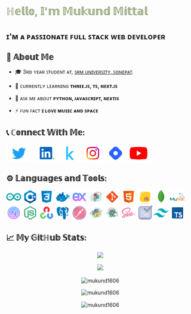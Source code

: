 <style>
  h1 {
  color: red;
  animation: myanimation 2s infinite;
  border: 0;
  margin-bottom: 0;
  padding-bottom: 5px;
}

  @keyframes myanimation {
    0% {
      color: #ee6055;
    }
    25% {
      color: #60d394;
    }
    50% {
      color: #aaf683;
    }
    75% {
      color: #ffd97d;
    }
    100% {
      color: #ff9b85;
    }
  }

  #top-container{
    display: flex;
    justify-content: space-between;
    align-items: center;
  }
</style>
<div id="top-container">
  <h1>ℍ𝕖𝕝𝕝𝕠, 𝕀'𝕞 𝕄𝕦𝕜𝕦𝕟𝕕 𝕄𝕚𝕥𝕥𝕒𝕝</h1>
  <span>
    <!-- <p align="center"> <img src="https://profile-counter.glitch.me/mukund/count.svg" alt="profile counter">
    </p> -->
  <span>
</div>

## ɪ'ᴍ ᴀ ᴘᴀꜱꜱɪᴏɴᴀᴛᴇ ꜰᴜʟʟ ꜱᴛᴀᴄᴋ ᴡᴇʙ ᴅᴇᴠᴇʟᴏᴘᴇʀ

## 📖 𝔸𝕓𝕠𝕦𝕥 𝕄𝕖

- 🎓 3ʀᴅ ʏᴇᴀʀ ꜱᴛᴜᴅᴇɴᴛ ᴀᴛ, [ꜱʀᴍ ᴜɴɪᴠᴇʀꜱɪᴛʏ, ꜱᴏɴᴇᴘᴀᴛ](https://srmuniversity.ac.in/).

- 🌱 ᴄᴜʀʀᴇɴᴛʟʏ ʟᴇᴀʀɴɪɴɢ **ᴛʜʀᴇᴇ.ᴊꜱ, ᴛꜱ, ɴᴇxᴛ.ᴊꜱ**

- 💬 ᴀꜱᴋ ᴍᴇ ᴀʙᴏᴜᴛ **ᴘʏᴛʜᴏɴ, ᴊᴀᴠᴀꜱᴄʀɪᴘᴛ, ɴᴇxᴛᴊꜱ**

- ⚡ ꜰᴜɴ ꜰᴀᴄᴛ **ɪ ʟᴏᴠᴇ ᴍᴜꜱɪᴄ ᴀɴᴅ ꜱᴘᴀᴄᴇ**

<!-- - 🔭 ᴄᴜʀʀᴇɴᴛʟʏ ᴡᴏʀᴋɪɴɢ ᴏɴ [ʟᴇᴀʀɴɪɴɢ ᴛʜʀᴇᴇ.ᴊꜱ](https://github.com/mukund1606/learning-three-js) -->

## 📞 ℂ𝕠𝕟𝕟𝕖𝕔𝕥 𝕎𝕚𝕥𝕙 𝕄𝕖:

<p align="left">
<!-- Twitter -->
  <a href="https://twitter.com/mukund166" target="blank"><img align="center" src="./icons/twitter.svg" alt="mukund1606" height="45" /></a>
<!-- LinkedIn -->
  <a href="https://linkedin.com/in/mukund1606" target="blank"><img align="center" src="./icons/linkedin.svg" alt="mukund1606" height="50" /></a>
<!-- Kaggle -->
  <a href="https://kaggle.com/mukundmittal" target="blank"><img align="center" src="./icons/kaggle.svg" alt="mukundmittal" height="40" /></a>
<!-- Instagram -->
  <a href="https://instagram.com/mukund1606" target="blank"><img align="center" src="./icons/ig.svg" alt="mukund1606" height="50" /></a>
<!-- HashNode -->
  <a href="https://hashnode.com/@mukund1606" target="blank"><img align="center" src="./icons/hashnode.svg" alt="@mukund1606" height="40" /></a>
<!-- Youtube -->
  <a href="https://www.youtube.com/@mukund1606" target="blank"><img align="center" src="./icons/yt.svg" alt="@mukund1606" height="50" /></a>
</p>

## ⚙️ 𝕃𝕒𝕟𝕘𝕦𝕒𝕘𝕖𝕤 𝕒𝕟𝕕 𝕋𝕠𝕠𝕝𝕤:

<p align="left">
<!-- Arduino -->
<a href="https://www.arduino.cc/" target="_blank" rel="noreferrer"> <img src="./icons/arduino.svg" alt="arduino" height="40"/></a>
<!-- C++ -->
<a href="https://www.w3schools.com/cpp/" target="_blank" rel="noreferrer"> <img src="./icons/cpp.svg" alt="cplusplus" height="40"/></a> 
<!-- CSS -->
<a href="https://www.w3schools.com/css/" target="_blank" rel="noreferrer"> <img src="./icons/css.svg" alt="css3" height="40"/></a>
<!-- Docker -->
<a href="https://www.docker.com/" target="_blank" rel="noreferrer"> <img src="./icons/docker.svg" alt="docker" height="40"/></a>
<!-- Express -->
<a href="https://expressjs.com" target="_blank" rel="noreferrer"> <img src="./icons/express.svg" alt="express" height="40"/></a>
<!-- Figma -->
<a href="https://www.figma.com/" target="_blank" rel="noreferrer"> <img src="./icons/figma.svg" alt="figma" height="40"/></a>
<!-- Git -->
<a href="https://git-scm.com/" target="_blank" rel="noreferrer"> <img src="./icons/git.svg" alt="git" height="40"/></a>
<!-- HTML5 -->
<a href="https://www.w3.org/html/" target="_blank" rel="noreferrer"> <img src="./icons/html.svg" alt="html5" height="40"/></a>
<!-- JS -->
<a href="https://developer.mozilla.org/en-US/docs/Web/JavaScript" target="_blank" rel="noreferrer"> <img src="./icons/js.svg" alt="javascript" width="40" height="40"/></a>
<!-- MongoDB -->
<a href="https://www.mongodb.com/" target="_blank" rel="noreferrer"> <img src="./icons/mongodb.svg" alt="mongodb" height="40"/></a>
<!-- MySQL -->
<a href="https://www.mysql.com/" target="_blank" rel="noreferrer"> <img src="./icons/mysql.svg" alt="mysql" height="40"/></a>
<!-- NextJS -->
<a href="https://nextjs.org/" target="_blank" rel="noreferrer"> <img src="./icons/nextjs.svg" alt="nextjs" height="40"/></a>
<!-- NodeJS -->
<a href="https://nodejs.org" target="_blank" rel="noreferrer"> <img src="./icons/nodejs.svg" alt="nodejs" height="40"/></a>
<!-- OpenCV -->
<a href="https://opencv.org/" target="_blank" rel="noreferrer"> <img src="./icons/opencv.svg" alt="opencv" height="40"/></a>
<!-- Postgress SQL -->
<a href="https://www.postgresql.org" target="_blank" rel="noreferrer"> <img src="./icons/postgres.svg" alt="postgresql" height="40"/></a>
<!-- Postman -->
<a href="https://postman.com" target="_blank" rel="noreferrer"> <img src="./icons/postman.svg" alt="postman" height="40"/></a>
<!-- Python -->
<a href="https://www.python.org" target="_blank" rel="noreferrer"> <img src="./icons/python.svg" alt="python" height="40"/></a>
<!-- React -->
<a href="https://reactjs.org/" target="_blank" rel="noreferrer"> <img src="./icons/react.svg" alt="react" height="40"/></a>
<!-- SASS -->
<a href="https://sass-lang.com" target="_blank" rel="noreferrer"> <img src="./icons/sass.svg" alt="sass" height="40"/></a>
<!-- Selenium -->
<a href="https://www.selenium.dev" target="_blank" rel="noreferrer"> <img src="./icons/selenium.svg" alt="selenium" height="40"/></a>
<!-- Tailwind -->
<a href="https://tailwindcss.com/" target="_blank" rel="noreferrer"> <img src="./icons/tailwind.svg" alt="tailwind" height="40"/></a>
<!-- TypeScript -->
<a href="https://www.typescriptlang.org/" target="_blank" rel="noreferrer"> <img src="./icons/ts.svg" alt="typescript" height="40"/></a>
</p>

## 📈 𝕄𝕪 𝔾𝕚𝕥ℍ𝕦𝕓 𝕊𝕥𝕒𝕥𝕤:

<div align="center">
<!-- Profile Stats -->
  <p align="center">
    <picture>
      <source
        srcset="https://github-readme-stats.vercel.app/api?username=mukund1606&show_icons=true&theme=dark"
        media="(prefers-color-scheme: dark)"
      />
      <source
        srcset="https://github-readme-stats.vercel.app/api?username=mukund1606&show_icons=true"
        media="(prefers-color-scheme: light), (prefers-color-scheme: no-preference)"
      />
      <img src="https://github-readme-stats.vercel.app/api?username=mukund1606&show_icons=true" />
    </picture>
  </p>
<!-- Contribution Stats -->
  <p align="center">
    <picture>
      <source
        srcset="https://streak-stats.demolab.com?user=mukund1606&theme=dark&date_format=j%20M%5B%20Y%5D"
        media="(prefers-color-scheme: dark)"
      />
      <source
        srcset="https://streak-stats.demolab.com?user=mukund1606&date_format=j%20M%5B%20Y%5D"
        media="(prefers-color-scheme: light), (prefers-color-scheme: no-preference)"
      />
      <img src="https://streak-stats.demolab.com?user=mukund1606&date_format=j%20M%5B%20Y%5D" />
    </picture>
  </p>
<!-- Most Used Languages -->
  <p align="center">
    <picture>
      <source
        srcset="https://github-readme-stats.vercel.app/api/top-langs/?username=mukund1606&size_weight=0.5&count_weight=0.5&theme=dark&layout=compact&exclude_repo="
        media="(prefers-color-scheme: dark)"
      />
      <source
        srcset="https://github-readme-stats.vercel.app/api/top-langs/?username=mukund1606&size_weight=0.5&count_weight=0.5&layout=compact&exclude_repo="
        media="(prefers-color-scheme: light), (prefers-color-scheme: no-preference)"
      />
      <img align="center" src="https://github-readme-stats.vercel.app/api/top-langs/?username=mukund1606&size_weight=0.5&count_weight=0.5&layout=compact&exclude_repo=" alt="mukund1606" />
    </picture>
  </p>
<!-- Wakatime Stats -->
  <p align="center">
    <picture>
      <source
        srcset="https://github-readme-stats.vercel.app/api/wakatime?username=mukund1606&v=2&theme=dark"
        media="(prefers-color-scheme: dark)"
      />
      <source
        srcset="https://github-readme-stats.vercel.app/api/wakatime?username=mukund1606&v=2"
        media="(prefers-color-scheme: light), (prefers-color-scheme: no-preference)"
      />
      <img align="center" src="https://github-readme-stats.vercel.app/api/wakatime?username=mukund1606&v=2" alt="mukund1606" />
    </picture>
  </p>
<!-- Trophies -->
  <p align="center">
    <picture>
      <source
        srcset="https://github-profile-trophy.vercel.app/?username=mukund1606&margin-w=15&margin-h=15&theme=alduin"
        media="(prefers-color-scheme: dark)"
      />
      <source
        srcset="https://github-profile-trophy.vercel.app/?username=mukund1606&margin-w=15&margin-h=15"
        media="(prefers-color-scheme: light), (prefers-color-scheme: no-preference)"
      />
      <img align="center" src="https://github-profile-trophy.vercel.app/?username=mukund1606&margin-w=15&margin-h=15" alt="mukund1606" />
    </picture>
  </p>
</div>

